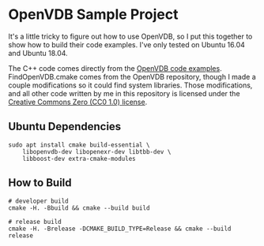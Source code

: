 # OpenVDB Sample Project

It's a little tricky to figure out how to use OpenVDB, so I put this together
to show how to build their code examples. I've only tested on Ubuntu 16.04 and
Ubuntu 18.04.

The C++ code comes directly from the [OpenVDB code examples][1].
FindOpenVDB.cmake comes from the OpenVDB repository, though I made a couple
modifications so it could find system libraries. Those modifications, and all
other code written by me in this repository is licensed under the [Creative
Commons Zero (CC0 1.0) license][2].

## Ubuntu Dependencies

    sudo apt install cmake build-essential \
        libopenvdb-dev libopenexr-dev libtbb-dev \
        libboost-dev extra-cmake-modules

## How to Build

    # developer build
    cmake -H. -Bbuild && cmake --build build

    # release build
    cmake -H. -Brelease -DCMAKE_BUILD_TYPE=Release && cmake --build release

[1]: http://www.openvdb.org/documentation/doxygen/codeExamples.html
[2]: https://creativecommons.org/publicdomain/zero/1.0/
